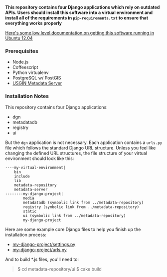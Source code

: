 **This repository contains four Django applications which rely on outdated APIs.  Users should install this software into a virtual environment and install all of the requirements in `pip-requirements.txt` to ensure that everything works properly**

[Here's some low level documentation on getting this software running in Ubuntu 12.04](https://github.com/usgin/metadata-repository/wiki/Low-Level-Installation-Documentation)

### Prerequisites
- Node.js
- Coffeescript
- Python virtualenv
- PostgreSQL w/ PostGIS
- [USGIN Metadata Server](https://github.com/usgin/metadata-server)

### Installation Notes
This repository contains four Django applications:
- dgn
- metadatadb
- registry
- ui

But the `dgn` application is not necessary.  Each application contains a `urls.py` file which follows the standard Django URL structure.  Unless you feel like changing the defined URL structures, the file structure of your virtual environment should look like this:

    ----my-virtual-environment|
        bin
        include
        lib
        metadata-repository
        metadata-server
    --------my-django-project|
            media
            metadatadb (symbolic link from ../metadata-repository)
            registry (symbolic link from ../metadata-repository)
            static
            ui (symbolic link from ../metadata-repository)
            my-django-project

Here are some example core Django files to help you finish up the installation process:
- [my-django-project/settings.py](https://github.com/usgin/metadata-repository/blob/master/django-example/settings-example.py)
- [my-django-project/urls.py](https://github.com/usgin/metadata-repository/blob/master/django-example/urls-example.py)


And to build *.js files, you'll need to:
> $ cd metadata-repository/ui
> $ cake build